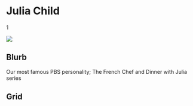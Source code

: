 # Julia Child

1

![](https://s3.amazonaws.com/wgbhstocksales.org/clip_1.png)

## Blurb

Our most famous PBS personality; The French Chef and Dinner with Julia series

## Grid
